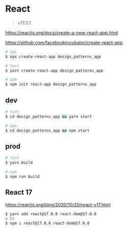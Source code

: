 # React

> v17.0.1

https://reactjs.org/docs/create-a-new-react-app.html

https://github.com/facebookincubator/create-react-app

```sh
# npx
$ npx create-react-app design_patterns_app

# Yarn
$ yarn create react-app design_patterns_app

# npm
$ npm init react-app design_patterns_app

```
## dev

```sh
# Yarn
$ cd design_patterns_app && yarn start

# npm
$ cd design_patterns_app && npm start

```

## prod

```sh
# Yarn
$ yarn build

# npm
$ npm run build

```

## React 17

https://reactjs.org/blog/2020/10/20/react-v17.html

```sh
$ yarn add react@17.0.0 react-dom@17.0.0
# OR
$ npm i react@17.0.0 react-dom@17.0.0

```
